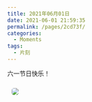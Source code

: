 ```yaml
---
title: 2021年06月01日
date: 2021-06-01 21:59:35
permalink: /pages/2cd73f/
categories:
  - Moments
tags:
  - 片刻
---
```


六一节日快乐！

<img src="https://cdn.jsdelivr.net/gh/xiaojun996/CDN/images/anime/fate/917480.png" style="margin: 10px; border-radius: 5px;" />

<!-- more -->
